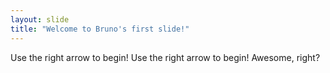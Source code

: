 ```yaml
---
layout: slide
title: "Welcome to Bruno's first slide!"
---
```


Use the right arrow to begin!
Use the right arrow to begin! Awesome, right?
